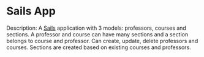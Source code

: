 # Sails App

Description:
A [Sails](http://sailsjs.org) application with 3 models: professors, courses and sections. 
A professor and course can have many sections and a section belongs to course and professor.
Can create, update, delete professors and courses. Sections are created based on existing courses and professors. 
